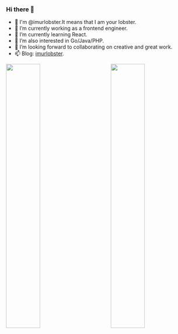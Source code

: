 ### Hi there 👋


- 💞️ I'm @imurlobster.It means that I am your lobster.
- 🔭 I’m currently working as a frontend engineer.
- 🌱 I’m currently learning React.
- 👀 I’m also interested in Go/Java/PHP.
- 👯 I’m looking forward to collaborating on creative and great work.
- 📫 Blog: [imurlobster](https://imurlobster.github.io).


<img align="left" width="43%" src="https://github-readme-stats.vercel.app/api?username=imurlobster&show_icons=true&icon_color=0366d6&card_width=495&text_color=24292e&bg_color=ffffff&hide_title=true" />

<img align="right" width="43%" src="https://github-readme-stats.vercel.app/api/top-langs/?username=imurlobster&hide=html,jupyter%20notebook,css&layout=compact&title_color=eb1f6a&icon_color=0366d6&text_color=24292e&bg_color=ffffff&hide_border=true">

